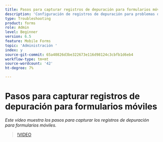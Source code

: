 ```yaml
---
title: Pasos para capturar registros de depuración para formularios móviles
description: 'Configuración de registros de depuración para problemas de depuración relacionados con formularios móviles '
type: Troubleshooting
product: forms
role: Admin
level: Beginner
version: 6.5
feature: Mobile Forms
topic: 'Administración '
index: y
source-git-commit: 65a40826d3be322673e116d98124c3cbfb1d6eb4
workflow-type: tm+mt
source-wordcount: '42'
ht-degree: 7%

---
```



# Pasos para capturar registros de depuración para formularios móviles

*Este vídeo muestra los pasos para capturar los registros de depuración para formularios móviles.*

>[!VIDEO](https://video.tv.adobe.com/v/335516?quality=9&learn=on)
